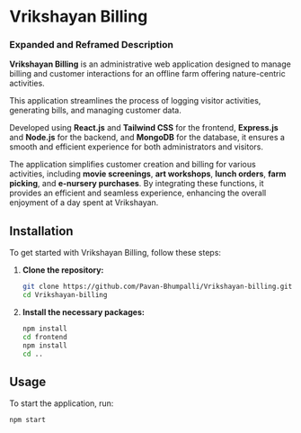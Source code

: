 # Vrikshayan Billing

### Expanded and Reframed Description

**Vrikshayan Billing** is an administrative web application designed to manage billing and customer interactions for an offline farm offering nature-centric activities. 

This application streamlines the process of logging visitor activities, generating bills, and managing customer data. 

Developed using **React.js** and **Tailwind CSS** for the frontend, **Express.js** and **Node.js** for the backend, and **MongoDB** for the database, it ensures a smooth and efficient experience for both administrators and visitors.

The application simplifies customer creation and billing for various activities, including **movie screenings**, **art workshops**, **lunch orders**, **farm picking**, and **e-nursery purchases**. By integrating these functions, it provides an efficient and seamless experience, enhancing the overall enjoyment of a day spent at Vrikshayan.

## Installation

To get started with Vrikshayan Billing, follow these steps:

1. **Clone the repository:**

    ```bash
    git clone https://github.com/Pavan-Bhumpalli/Vrikshayan-billing.git
    cd Vrikshayan-billing
    ```

2. **Install the necessary packages:**

    ```bash
    npm install
    cd frontend
    npm install
    cd ..
    ```

## Usage

To start the application, run:

```bash
npm start
